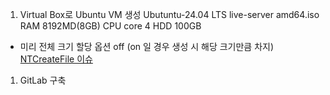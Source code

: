 1. Virtual Box로 Ubuntu VM 생성
Ubutuntu-24.04 LTS live-server amd64.iso
RAM 8192MD(8GB)
CPU core 4
HDD 100GB
- 미리 전체 크기 할당 옵션 off (on 일 경우 생성 시 해당 크기만큼 차지)
[NTCreateFile 이슈](https://m.blog.naver.com/jrkim/221522494580)

1. GitLab 구축
